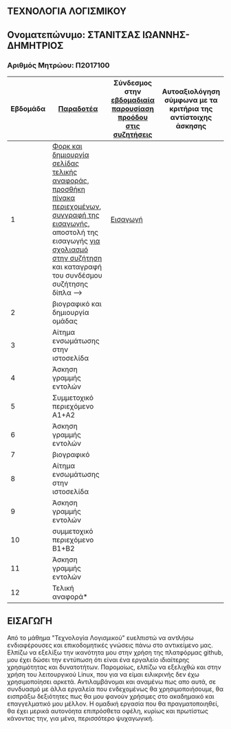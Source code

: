 ## ΤΕΧΝΟΛΟΓΙΑ ΛΟΓΙΣΜΙΚΟΥ

## Ονοματεπώνυμο: ΣΤΑΝΙΤΣΑΣ ΙΩΑΝΝΗΣ-ΔΗΜΗΤΡΙΟΣ

### Αριθμός Μητρώου: Π2017100


| Εβδομάδα | [Παραδοτέα](https://courses-ionio.github.io/help/deliverables/)  | Σύνδεσμος στην [εβδομαδιαία παρουσίαση προόδου στις συζητήσεις](https://github.com/courses-ionio/help/discussions/categories/show-and-tell) | Αυτοαξιολόγηση σύμφωνα με τα κριτήρια της αντίστοιχης άσκησης |
| --- | --- | --- | --- |
| 1 | [Φορκ και δημιουργία σελίδας τελικής αναφοράς](https://courses-ionio.github.io/help/guide/), [προσθήκη πίνακα περιεχομένων](https://raw.githubusercontent.com/courses-ionio/sw/master/README.md), [συγγραφή της εισαγωγής](https://courses-ionio.github.io/help/intro/), αποστολή της εισαγωγής [για σχολιασμό στην συζήτηση](https://github.com/courses-ionio/help/discussions/categories/show-and-tell) και καταγραφή του συνδέσμου συζήτησης δίπλα --> |[Εισαγωγή](https://github.com/courses-ionio/help/discussions/98) | |
| 2 | βιογραφικό και δημιουργία ομάδας | | |
| 3 | Αίτημα ενσωμάτωσης στην ιστοσελίδα | | |
| 4 | Άσκηση γραμμής εντολών | | |
| 5 | Συμμετοχικό περιεχόμενο A1+A2 | | |
| 6 | Άσκηση γραμμής εντολών | | |
| 7 | βιογραφικό | | |
| 8 | Αίτημα ενσωμάτωσης στην ιστοσελίδα | | |
| 9 | Άσκηση γραμμής εντολών | | |
| 10 | συμμετοχικό περιεχόμενο B1+B2 | | |
| 11 | Άσκηση γραμμής εντολών | | |
| 12 | Τελική αναφορά* | | |

## ΕΙΣΑΓΩΓΗ

Από το μάθημα "Τεχνολογία Λογισμικού" ευελπιστώ να αντλήσω ενδιαφέρουσες και επικοδομητικές γνώσεις πάνω στο αντικείμενο μας.
Ελπίζω να εξελίξω την ικανότητα μου στην χρήση της πλατφόρμας github, μου έχει δώσει την εντύπωση ότι είναι ένα εργαλείο
ιδιαίτερης χρησιμότητας και δυνατοτήτων. Παρομοίως, ελπίζω να εξελιχθώ και στην χρήση του λειτουργικού Linux, που για να είμαι ειλικρινής δεν έχω χρησιμοποίησει αρκετά. 
Αντιλαμβάνομαι και αναμένω πως απο αυτά, σε συνδυασμό με άλλα εργαλεία που ενδεχομένως θα χρησιμοποιήσουμε,
θα εισπράξω δεξιότητες πως θα μου φανούν χρήσιμες στο ακαδημαικό και επαγγελματικό μου μέλλον.
Η ομαδική εργασία που θα πραγματοποιηθεί, θα έχει μερικά αυτονόητα επιπρόσθετα οφέλη, κυρίως και πρωτίστως κάνοντας την, για μένα, περισσότερο ψυχαγωγική. 
